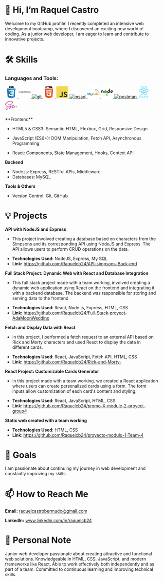 
# 👋 Hi, I’m Raquel Castro

Welcome to my GitHub profile! 
I recently completed an intensive web development bootcamp, where I discovered an exciting new world of coding. As a junior web developer, I am eager to learn and contribute to innovative projects.

# 🛠️ Skills
<h3 align="left">Languages and Tools:</h3>
<p align="left"> <a href="https://www.w3schools.com/css/" target="_blank" rel="noreferrer"> <img src="https://raw.githubusercontent.com/devicons/devicon/master/icons/css3/css3-original-wordmark.svg" alt="css3" width="40" height="40"/> </a> <a href="https://expressjs.com" target="_blank" rel="noreferrer"> <img src="https://raw.githubusercontent.com/devicons/devicon/master/icons/express/express-original-wordmark.svg" alt="express" width="40" height="40"/> </a> <a href="https://git-scm.com/" target="_blank" rel="noreferrer"> <img src="https://www.vectorlogo.zone/logos/git-scm/git-scm-icon.svg" alt="git" width="40" height="40"/> </a> <a href="https://www.w3.org/html/" target="_blank" rel="noreferrer"> <img src="https://raw.githubusercontent.com/devicons/devicon/master/icons/html5/html5-original-wordmark.svg" alt="html5" width="40" height="40"/> </a> <a href="https://developer.mozilla.org/en-US/docs/Web/JavaScript" target="_blank" rel="noreferrer"> <img src="https://raw.githubusercontent.com/devicons/devicon/master/icons/javascript/javascript-original.svg" alt="javascript" width="40" height="40"/> </a> <a href="https://www.microsoft.com/en-us/sql-server" target="_blank" rel="noreferrer"> <img src="https://www.svgrepo.com/show/303229/microsoft-sql-server-logo.svg" alt="mssql" width="40" height="40"/> </a> <a href="https://www.mysql.com/" target="_blank" rel="noreferrer"> <img src="https://raw.githubusercontent.com/devicons/devicon/master/icons/mysql/mysql-original-wordmark.svg" alt="mysql" width="40" height="40"/> </a> <a href="https://nodejs.org" target="_blank" rel="noreferrer"> <img src="https://raw.githubusercontent.com/devicons/devicon/master/icons/nodejs/nodejs-original-wordmark.svg" alt="nodejs" width="40" height="40"/> </a> <a href="https://postman.com" target="_blank" rel="noreferrer"> <img src="https://www.vectorlogo.zone/logos/getpostman/getpostman-icon.svg" alt="postman" width="40" height="40"/> </a> <a href="https://reactjs.org/" target="_blank" rel="noreferrer"> <img src="https://raw.githubusercontent.com/devicons/devicon/master/icons/react/react-original-wordmark.svg" alt="react" width="40" height="40"/> </a> <a href="https://sass-lang.com" target="_blank" rel="noreferrer"> <img src="https://raw.githubusercontent.com/devicons/devicon/master/icons/sass/sass-original.svg" alt="sass" width="40" height="40"/> </a> </p>
 **Frontend**

   * HTML5 & CSS3: Semantic HTML, Flexbox, Grid, Responsive Design
    
   * JavaScript (ES6+): DOM Manipulation, Fetch API, Asynchronous Programming

   * React: Components, State Management, Hooks, Context API

**Backend**
    
* Node.js: Express, RESTful APIs, Middleware
* Databases: MySQL

**Tools & Others**
  * Version Control: Git, GitHub

# 💡 Projects

**API with NodeJS and Express**  
- This project involved creating a database based on characters from the Simpsons and its corresponding API using NodeJS and Express. The API allows users to perform CRUD operations on the data.
* **Technologies Used:** NodeJS, Express, My SQL
 * **Link:** https://github.com/Raquelcb24/API-simpsons-Back-end

**Full Stack Project: Dynamic Web with React and Database Integration** 
- This full stack project made with a team working, involved creating a dynamic web application using React on the frontend and integrating it with a backend database. The backend was responsible for storing and serving data to the frontend.
* **Technologies Used:** React, Node.js, Express, HTML, CSS
 * **Link:** https://github.com/Raquelcb24/Full-Stack-proyect-AdaMoonWedding


**Fetch and Display Data with React** 
- In this project, I performed a fetch request to an external API based on Rick and Morty characters and used React to display the data in different cards.
*  **Technologies Used:** React, JavaScript, Fetch API, HTML, CSS
* **Link:** https://github.com/Raquelcb24/Rick-and-Morty-

**React Project: Customizable Cards Generator** 
- In this project made with a team working, we created a React application where users can create personalized cards using a form. The form inputs allow customization of each card's content and styling.

*  **Technologies Used:** React, JavaScript, HTML, CSS
* **Link**: https://github.com/Raquelcb24/promo-X-module-2-proyect-group4

**Static web created with a team working**
*  **Technologies Used:** HTML, CSS
* **Link**: https://github.com/Raquelcb24/proyecto-modulo-1-Team-4

# 🎯 Goals
I am passionate about continuing my journey in web development and constantly improving my skills.

# 📫 How to Reach Me
**Email:** raquelcastrobermudo@gmail.com

**LinkedIn:** www.linkedin.com/in/raquelcb24

# 🌟 Personal Note
Junior web developer passionate about creating attractive and functional web solutions. Knowledgeable in HTML, CSS, JavaScript, and modern frameworks like React. Able to work effectively both independently and as part of a team. Committed to continuous learning and improving technical skills.
